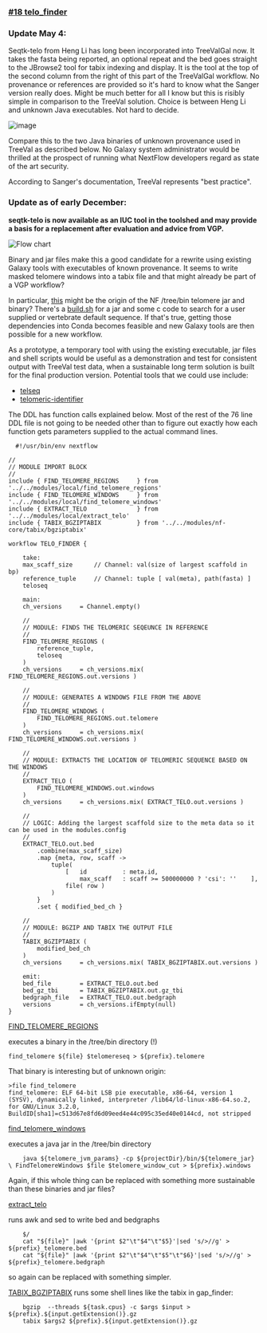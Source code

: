 ### [#18 telo_finder](https://github.com/sanger-tol/treeval/blob/dev/subworkflows/local/telo_finder.nf)</h3>

### Update May 4:
Seqtk-telo from Heng Li has long been incorporated into TreeValGal now. 
It takes the fasta being reported, an optional repeat and the bed goes straight to the JBrowse2 tool for tabix indexing and display.
It is the tool at the top of the second column from the right of this part of the TreeValGal workflow. 
No provenance or references are provided so it's hard to know what the Sanger version
really does. Might be much better for all I know but this is risibly simple in comparison to the TreeVal solution. 
Choice is between Heng Li and unknown Java executables. Not hard to decide.

![image](https://github.com/fubar2/treeval_gal/assets/6016266/67624c2d-ea3a-4d27-af45-3e9dd179df63)

Compare this to the two Java binaries of unknown provenance used in TreeVal as described below. 
No Galaxy system administrator would be thrilled at the prospect of running what NextFlow developers regard as state of the art security. 

According to Sanger's documentation, TreeVal represents "best practice".

### Update as of early December: 
  **seqtk-telo is now available as an IUC tool in the toolshed and may provide a basis for a replacement after evaluation and advice from VGP.**

![Flow chart](https://raw.githubusercontent.com/sanger-tol/treeval/dev/docs/images/v1-1-0/treeval_1_1_0_telo_finder.png)

Binary and jar files make this a good candidate for a rewrite using existing Galaxy tools with executables of known provenance. 
It seems to write masked telomere windows into a tabix file and that might already be part of a VGP workflow?

In particular, [this](https://github.com/VGP/vgp-assembly/blob/53edb61e3bda9f8725a83ab756231fa7214dc062/pipeline/telomere/find_telomere.sh#L4) might be the origin of the NF /tree/bin telomere jar and binary? 
There's a [build.sh](https://github.com/VGP/vgp-assembly/blob/53edb61e3bda9f8725a83ab756231fa7214dc062/pipeline/telomere/build.sh) for a jar and some c code to search for a user supplied or vertebrate default sequence.
If that's true, getting those dependencies into Conda becomes feasible and new Galaxy tools are then possible for a new workflow.

As a prototype, a temporary tool with using the existing executable, jar files and shell scripts would be useful as a demonstration and test for consistent output
with TreeVal test data, when a sustainable long term solution is built for the final production version. Potential tools that we could use include:

* [telseq](https://github.com/zd1/telseq)
* [telomeric-identifier](https://github.com/tolkit/telomeric-identifier)

The DDL has function calls explained below.
Most of the rest of the 76 line DDL file is not going to be needed other than to
figure out exactly how each function gets parameters supplied to the actual command lines.

```
  #!/usr/bin/env nextflow

//
// MODULE IMPORT BLOCK
//
include { FIND_TELOMERE_REGIONS     } from '../../modules/local/find_telomere_regions'
include { FIND_TELOMERE_WINDOWS     } from '../../modules/local/find_telomere_windows'
include { EXTRACT_TELO              } from '../../modules/local/extract_telo'
include { TABIX_BGZIPTABIX          } from '../../modules/nf-core/tabix/bgziptabix'

workflow TELO_FINDER {

    take:
    max_scaff_size      // Channel: val(size of largest scaffold in bp)
    reference_tuple     // Channel: tuple [ val(meta), path(fasta) ]
    teloseq

    main:
    ch_versions     = Channel.empty()

    //
    // MODULE: FINDS THE TELOMERIC SEQEUNCE IN REFERENCE
    //
    FIND_TELOMERE_REGIONS (
        reference_tuple,
        teloseq
    )
    ch_versions     = ch_versions.mix( FIND_TELOMERE_REGIONS.out.versions )

    //
    // MODULE: GENERATES A WINDOWS FILE FROM THE ABOVE
    //
    FIND_TELOMERE_WINDOWS (
        FIND_TELOMERE_REGIONS.out.telomere
    )
    ch_versions     = ch_versions.mix( FIND_TELOMERE_WINDOWS.out.versions )

    //
    // MODULE: EXTRACTS THE LOCATION OF TELOMERIC SEQUENCE BASED ON THE WINDOWS
    //
    EXTRACT_TELO (
        FIND_TELOMERE_WINDOWS.out.windows
    )
    ch_versions     = ch_versions.mix( EXTRACT_TELO.out.versions )

    //
    // LOGIC: Adding the largest scaffold size to the meta data so it can be used in the modules.config
    //
    EXTRACT_TELO.out.bed
        .combine(max_scaff_size)
        .map {meta, row, scaff ->
            tuple(
                [   id          : meta.id,
                    max_scaff   : scaff >= 500000000 ? 'csi': ''    ],
                file( row )
            )
        }
        .set { modified_bed_ch }

    //
    // MODULE: BGZIP AND TABIX THE OUTPUT FILE
    //
    TABIX_BGZIPTABIX (
        modified_bed_ch
    )
    ch_versions     = ch_versions.mix( TABIX_BGZIPTABIX.out.versions )

    emit:
    bed_file        = EXTRACT_TELO.out.bed
    bed_gz_tbi      = TABIX_BGZIPTABIX.out.gz_tbi
    bedgraph_file   = EXTRACT_TELO.out.bedgraph
    versions        = ch_versions.ifEmpty(null)
}

```
[FIND_TELOMERE_REGIONS](https://github.com/sanger-tol/treeval/blob/dev/modules/local/find_telomere_regions.nf)

executes a binary in the /tree/bin directory (!)


```
find_telomere ${file} $telomereseq > ${prefix}.telomere
```


That binary is interesting but of unknown origin:


```
>file find_telomere
find_telomere: ELF 64-bit LSB pie executable, x86-64, version 1 (SYSV), dynamically linked, interpreter /lib64/ld-linux-x86-64.so.2, for GNU/Linux 3.2.0, BuildID[sha1]=c513d67e8fd6d09eed4e44c095c35ed40e0144cd, not stripped
```


[find_telomere_windows](https://github.com/sanger-tol/treeval/blob/dev/modules/local/find_telomere_windows.nf)

executes a java jar in the /tree/bin directory

```
    java ${telomere_jvm_params} -cp ${projectDir}/bin/${telomere_jar} \ FindTelomereWindows $file $telomere_window_cut > ${prefix}.windows
```
Again, if this whole thing can be replaced with something more sustainable than these binaries and jar files?

[extract_telo ](https://github.com/sanger-tol/treeval/blob/dev/modules/local/extract_telo.nf)

runs awk and sed to write bed and bedgraphs


```
    $/
    cat "${file}" |awk '{print $2"\t"$4"\t"$5}'|sed 's/>//g' > ${prefix}_telomere.bed
    cat "${file}" |awk '{print $2"\t"$4"\t"$5"\t"$6}'|sed 's/>//g' > ${prefix}_telomere.bedgraph
```

so again can be replaced with something simpler.

[TABIX_BGZIPTABIX](https://github.com/sanger-tol/treeval/blob/dev/modules/nf-core/tabix/bgziptabix/main.nf) runs some shell lines like the tabix in gap_finder:


```
    bgzip  --threads ${task.cpus} -c $args $input > ${prefix}.${input.getExtension()}.gz
    tabix $args2 ${prefix}.${input.getExtension()}.gz
```
